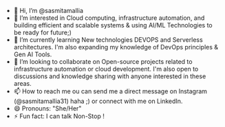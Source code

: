 - 👋 Hi, I’m @sasmitamallia
- 👀 I’m interested in Cloud computing, infrastructure automation, and building efficient and scalable systems & using AI/ML Technologies to be ready for future;)
- 🌱 I’m currently learning New technologies DEVOPS and Serverless architectures. I'm also expanding my knowledge of DevOps principles & Gen AI Tools.
- 💞️ I’m looking to collaborate on Open-source projects related to infrastructure automation or cloud development. I'm also open to discussions and knowledge sharing with anyone interested in these areas.
- 📫 How to reach me ou can send me a direct message on Instagram (@sasmitamallia31) haha ;) or connect with me on LinkedIn.
- 😄 Pronouns: "She/Her"
- ⚡ Fun fact: I can talk Non-Stop !
